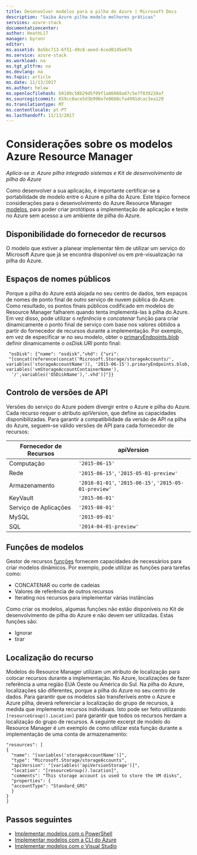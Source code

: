 ```yaml
---
title: Desenvolver modelos para a pilha do Azure | Microsoft Docs
description: "Saiba Azure pilha modelo melhores práticas"
services: azure-stack
documentationcenter: 
author: HeathL17
manager: byronr
editor: 
ms.assetid: 8a5bc713-6f51-49c8-aeed-6ced0145e07b
ms.service: azure-stack
ms.workload: na
ms.tgt_pltfrm: na
ms.devlang: na
ms.topic: article
ms.date: 11/13/2017
ms.author: helaw
ms.openlocfilehash: b9109c58b29d5f09f1a86068a87c5e7f839228af
ms.sourcegitcommit: 659cc0ace5d3b996e7e8608cfa4991dcac3ea129
ms.translationtype: MT
ms.contentlocale: pt-PT
ms.lasthandoff: 11/13/2017
---
```

# <a name="azure-resource-manager-template-considerations"></a>Considerações sobre os modelos Azure Resource Manager

*Aplica-se a: Azure pilha integrado sistemas e Kit de desenvolvimento de pilha do Azure*

Como desenvolver a sua aplicação, é importante certificar-se a portabilidade de modelo entre o Azure e pilha do Azure.  Este tópico fornece considerações para o desenvolvimento do Azure Resource Manager [modelos](http://download.microsoft.com/download/E/A/4/EA4017B5-F2ED-449A-897E-BD92E42479CE/Getting_Started_With_Azure_Resource_Manager_white_paper_EN_US.pdf), para poder criar protótipos a implementação de aplicação e teste no Azure sem acesso a um ambiente de pilha do Azure.

## <a name="resource-provider-availability"></a>Disponibilidade do fornecedor de recursos
O modelo que estiver a planear implementar têm de utilizar um serviço do Microsoft Azure que já se encontra disponível ou em pré-visualização na pilha do Azure.

## <a name="public-namespaces"></a>Espaços de nomes públicos
Porque a pilha do Azure está alojada no seu centro de dados, tem espaços de nomes de ponto final de outro serviço de nuvem pública do Azure. Como resultado, os pontos finais públicos codificado em modelos do Resource Manager falharem quando tenta implementá-las à pilha do Azure. Em vez disso, pode utilizar o *referência* e *concatenar* função para criar dinamicamente o ponto final de serviço com base nos valores obtidos a partir do fornecedor de recursos durante a implementação. Por exemplo, em vez de especificar *w* no seu modelo, obter o [primaryEndpoints.blob](https://github.com/Azure/AzureStack-QuickStart-Templates/blob/master/101-simple-windows-vm/azuredeploy.json#L201) definir dinamicamente o *osDisk.URI* ponto final:

     "osDisk": {"name": "osdisk","vhd": {"uri": 
     "[concat(reference(concat('Microsoft.Storage/storageAccounts/', variables('storageAccountName')), '2015-06-15').primaryEndpoints.blob, variables('vmStorageAccountContainerName'),
      '/',variables('OSDiskName'),'.vhd')]"}}

## <a name="api-versioning"></a>Controlo de versões de API
Versões do serviço do Azure podem divergir entre o Azure e pilha do Azure. Cada recurso requer o atributo apiVersion, que define as capacidades disponibilizadas. Para garantir a compatibilidade da versão de API na pilha do Azure, seguem-se válido versões de API para cada fornecedor de recursos:

| Fornecedor de Recursos | apiVersion |
| --- | --- |
| Computação |`'2015-06-15'` |
| Rede |`'2015-06-15'`, `'2015-05-01-preview'` |
| Armazenamento |`'2016-01-01'`, `'2015-06-15'`, `'2015-05-01-preview'` |
| KeyVault | `'2015-06-01'` |
| Serviço de Aplicações |`'2015-08-01'` |
| MySQL |`'2015-09-01'` |
| SQL |`'2014-04-01-preview'` |

## <a name="template-functions"></a>Funções de modelos
Gestor de recursos [funções](../../azure-resource-manager/resource-group-template-functions.md) fornecem capacidades de necessários para criar modelos dinâmicos. Por exemplo, pode utilizar as funções para tarefas como:

* CONCATENAR ou corte de cadeias 
* Valores de referência de outros recursos
* Iterating nos recursos para implementar várias instâncias 

Como criar os modelos, algumas funções não estão disponíveis no Kit de desenvolvimento de pilha do Azure e não devem ser utilizadas. Estas funções são:

* Ignorar
* tirar

## <a name="resource-location"></a>Localização do recurso
Modelos do Resource Manager utilizam um atributo de localização para colocar recursos durante a implementação. No Azure, localizações de fazer referência a uma região EUA Oeste ou América do Sul. Na pilha do Azure, localizações são diferentes, porque a pilha do Azure no seu centro de dados.  Para garantir que os modelos são transferíveis entre o Azure e Azure pilha, deverá referenciar a localização do grupo de recursos, à medida que implementa recursos individuais. Isto pode ser feito utilizando `[resourceGroup().Location]` para garantir que todos os recursos herdam a localização do grupo de recursos.  A seguinte excerpt de modelo do Resource Manager é um exemplo de como utilizar esta função durante a implementação de uma conta de armazenamento:

    "resources": [
    {
      "name": "[variables('storageAccountName')]",
      "type": "Microsoft.Storage/storageAccounts",
      "apiVersion": "[variables('apiVersionStorage')]",
      "location": "[resourceGroup().location]",
      "comments": "This storage account is used to store the VM disks",
      "properties": {
      "accountType": "Standard_GRS"
      }
    }
    ]

## <a name="next-steps"></a>Passos seguintes
* [Implementar modelos com o PowerShell](azure-stack-deploy-template-powershell.md)
* [Implementar modelos com a CLI do Azure](azure-stack-deploy-template-command-line.md)
* [Implementar modelos com o Visual Studio](azure-stack-deploy-template-visual-studio.md)

